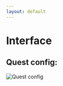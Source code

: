 ```yaml
---
layout: default
---
```


# Interface

## Quest config:

![Quest config]({{base}}/ReaLifeSite/assets/images/QuestConfig.gif)



